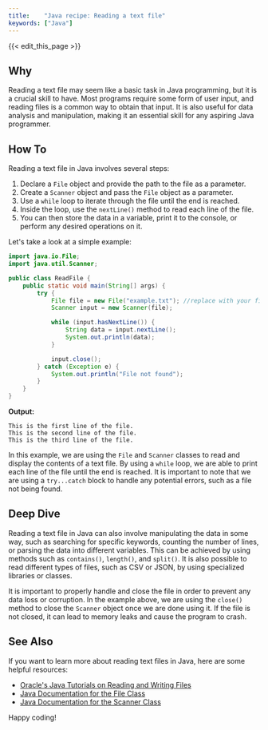 ```yaml
---
title:    "Java recipe: Reading a text file"
keywords: ["Java"]
---
```


{{< edit_this_page >}}

## Why
Reading a text file may seem like a basic task in Java programming, but it is a crucial skill to have. Most programs require some form of user input, and reading files is a common way to obtain that input. It is also useful for data analysis and manipulation, making it an essential skill for any aspiring Java programmer.

## How To
Reading a text file in Java involves several steps:

1. Declare a `File` object and provide the path to the file as a parameter.
2. Create a `Scanner` object and pass the `File` object as a parameter.
3. Use a `while` loop to iterate through the file until the end is reached.
4. Inside the loop, use the `nextLine()` method to read each line of the file.
5. You can then store the data in a variable, print it to the console, or perform any desired operations on it.

Let's take a look at a simple example:

```Java
import java.io.File;
import java.util.Scanner;

public class ReadFile {
    public static void main(String[] args) {
        try {
            File file = new File("example.txt"); //replace with your file path
            Scanner input = new Scanner(file);

            while (input.hasNextLine()) {
                String data = input.nextLine();
                System.out.println(data);
            }

            input.close();
        } catch (Exception e) {
            System.out.println("File not found");
        }
    }
}
```

**Output:**
```
This is the first line of the file.
This is the second line of the file.
This is the third line of the file.
```

In this example, we are using the `File` and `Scanner` classes to read and display the contents of a text file. By using a `while` loop, we are able to print each line of the file until the end is reached. It is important to note that we are using a `try...catch` block to handle any potential errors, such as a file not being found.

## Deep Dive
Reading a text file in Java can also involve manipulating the data in some way, such as searching for specific keywords, counting the number of lines, or parsing the data into different variables. This can be achieved by using methods such as `contains()`, `length()`, and `split()`. It is also possible to read different types of files, such as CSV or JSON, by using specialized libraries or classes.

It is important to properly handle and close the file in order to prevent any data loss or corruption. In the example above, we are using the `close()` method to close the `Scanner` object once we are done using it. If the file is not closed, it can lead to memory leaks and cause the program to crash.

## See Also
If you want to learn more about reading text files in Java, here are some helpful resources:

- [Oracle's Java Tutorials on Reading and Writing Files](https://docs.oracle.com/javase/tutorial/essential/io/file.html)
- [Java Documentation for the File Class](https://docs.oracle.com/en/java/javase/15/docs/api/java.base/java/io/File.html)
- [Java Documentation for the Scanner Class](https://docs.oracle.com/en/java/javase/15/docs/api/java.base/java/util/Scanner.html)

Happy coding!